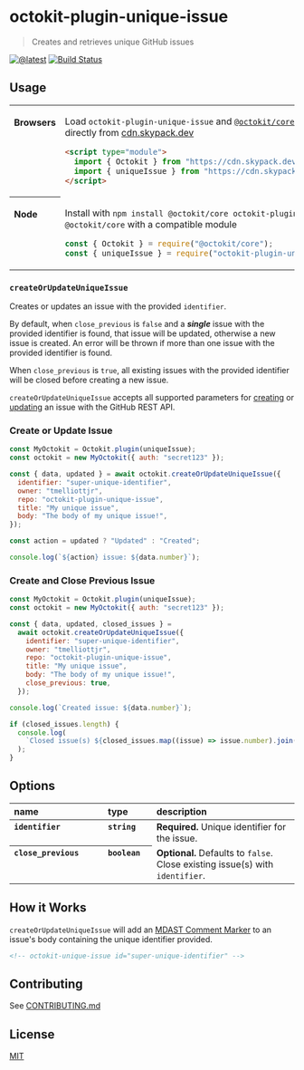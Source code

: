 # octokit-plugin-unique-issue

> Creates and retrieves unique GitHub issues

[![@latest](https://img.shields.io/npm/v/octokit-plugin-unique-issue.svg)](https://www.npmjs.com/package/octokit-plugin-unique-issue)
[![Build Status](https://github.com/tmelliottjr/octokit-plugin-unique-issue/workflows/Test/badge.svg)](https://github.com/tmelliottjr/octokit-plugin-unique-issue/actions?query=workflow%3ATest+branch%3Amain)

## Usage

<table>
<tbody valign=top align=left>
<tr><th>

Browsers

</th><td width=100%>

Load `octokit-plugin-unique-issue` and [`@octokit/core`](https://github.com/octokit/core.js) (or core-compatible module) directly from [cdn.skypack.dev](https://cdn.skypack.dev)

```html
<script type="module">
  import { Octokit } from "https://cdn.skypack.dev/@octokit/core";
  import { uniqueIssue } from "https://cdn.skypack.dev/octokit-plugin-unique-issue";
</script>
```

</td></tr>
<tr><th>

Node

</th><td>

Install with `npm install @octokit/core octokit-plugin-unique-issue`. Optionally replace `@octokit/core` with a compatible module

```js
const { Octokit } = require("@octokit/core");
const { uniqueIssue } = require("octokit-plugin-unique-issue");
```

</td></tr>
</tbody>
</table>

### `createOrUpdateUniqueIssue`

Creates or updates an issue with the provided `identifier`.

By default, when `close_previous` is `false` and a **_single_** issue with the provided identifier is found, that issue will be updated, otherwise a new issue is created. An error will be thrown if more than one issue with the provided identifier is found.

When `close_previous` is `true`, all existing issues with the provided identifier will be closed before creating a new issue.

`createOrUpdateUniqueIssue` accepts all supported parameters for [creating](https://docs.github.com/en/rest/issues/issues#create-an-issue) or [updating](https://docs.github.com/en/rest/issues/issues#update-an-issue) an issue with the GitHub REST API.

### Create or Update Issue

```js
const MyOctokit = Octokit.plugin(uniqueIssue);
const octokit = new MyOctokit({ auth: "secret123" });

const { data, updated } = await octokit.createOrUpdateUniqueIssue({
  identifier: "super-unique-identifier",
  owner: "tmelliottjr",
  repo: "octokit-plugin-unique-issue",
  title: "My unique issue",
  body: "The body of my unique issue!",
});

const action = updated ? "Updated" : "Created";

console.log(`${action} issue: ${data.number}`);
```

### Create and Close Previous Issue

```js
const MyOctokit = Octokit.plugin(uniqueIssue);
const octokit = new MyOctokit({ auth: "secret123" });

const { data, updated, closed_issues } =
  await octokit.createOrUpdateUniqueIssue({
    identifier: "super-unique-identifier",
    owner: "tmelliottjr",
    repo: "octokit-plugin-unique-issue",
    title: "My unique issue",
    body: "The body of my unique issue!",
    close_previous: true,
  });

console.log(`Created issue: ${data.number}`);

if (closed_issues.length) {
  console.log(
    `Closed issue(s) ${closed_issues.map((issue) => issue.number).join(", ")}`,
  );
}
```

## Options

<table width="100%">
  <thead align=left>
    <tr>
      <th width=150>
        name
      </th>
      <th width=70>
        type
      </th>
      <th>
        description
      </th>
    </tr>
  </thead>
  <tbody align=left valign=top>
    <tr>
      <th>
        <code>identifier</code>
      </th>
      <th>
        <code>string</code>
      </th>
      <td>
        <strong>Required.</strong> Unique identifier for the issue.
      </td>
    </tr>
        <tr>
      <th>
        <code>close_previous</code>
      </th>
      <th>
        <code>boolean</code>
      </th>
      <td>
        <strong>Optional.</strong> Defaults to <code>false</code>. Close existing issue(s) with <code>identifier</code>.
      </td>
    </tr>
  </tbody>
</table>

## How it Works

`createOrUpdateUniqueIssue` will add an [MDAST Comment Marker](https://github.com/syntax-tree/mdast-comment-marker) to an issue's body containing the unique identifier provided.

```html
<!-- octokit-unique-issue id="super-unique-identifier" -->
```

## Contributing

See [CONTRIBUTING.md](CONTRIBUTING.md)

## License

[MIT](LICENSE)
